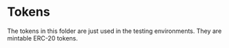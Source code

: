 # Tokens

The tokens in this folder are just used in the testing environments. They are mintable ERC-20 tokens.
